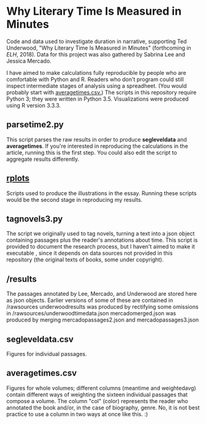 Why Literary Time Is Measured in Minutes
=========================================

Code and data used to investigate duration in narrative, supporting Ted Underwood, "Why Literary Time Is Measured in Minutes" (forthcoming in *ELH*, 2018). Data for this project was also gathered by Sabrina Lee and Jessica Mercado.

I have aimed to make calculations fully reproducible by people who are comfortable with Python and R. Readers who don't program could still inspect intermediate stages of analysis using a spreadheet. (You would probably start with [averagetimes.csv.](https://github.com/tedunderwood/moments/blob/master/averagetimes.csv)) The scripts in this repository require Python 3; they were written in Python 3.5. Visualizations were produced using R version 3.3.3.

parsetime2.py
------------
This script parses the raw results in order to produce **segleveldata** and **averagetimes**. If you're interested in reproducing the calculations in the article, running this is the first step. You could also edit the script to aggregate results differently.

[**rplots**](https://github.com/tedunderwood/moments/tree/master/rplots)
------------
Scripts used to produce the illustrations in the essay. Running these scripts would be the second stage in reproducing my results.

tagnovels3.py
-------------
The script we originally used to tag novels, turning a text into a json object containing passages plus the reader's annotations about time. This script is provided to document the research process, but I haven't aimed to make it executable , since it depends on data sources not provided in this repository (the original texts of books, some under copyright).

/results
---------
The passages annotated by Lee, Mercado, and Underwood are stored here as json objects.
Earlier versions of some of these are contained in /rawsources
underwoodresults was produced by rectifying some omissions in /rawsources/underwoodtimedata.json
mercadomerged.json was produced by merging mercadopassages2.json and mercadopassages3.json

segleveldata.csv
----------------
Figures for individual passages.

averagetimes.csv
----------------
Figures for whole volumes; different columns (meantime and weightedavg) contain different ways of weighting the sixteen individual passages that compose a volume. The column "col" (color) represents the reader who annotated the book and/or, in the case of biography, genre. No, it is not best practice to use a column in two ways at once like this. :) 

